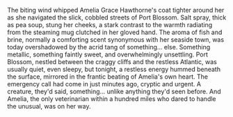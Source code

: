 The biting wind whipped Amelia Grace Hawthorne's coat tighter around her as she navigated the slick, cobbled streets of Port Blossom.  Salt spray, thick as pea soup, stung her cheeks, a stark contrast to the warmth radiating from the steaming mug clutched in her gloved hand.  The aroma of fish and brine, normally a comforting scent synonymous with her seaside town, was today overshadowed by the acrid tang of something… else. Something metallic, something faintly sweet, and overwhelmingly unsettling.  Port Blossom, nestled between the craggy cliffs and the restless Atlantic, was usually quiet, even sleepy, but tonight, a restless energy hummed beneath the surface, mirrored in the frantic beating of Amelia's own heart.  The emergency call had come in just minutes ago, cryptic and urgent.  A creature, they'd said, something… unlike anything they'd seen before.  And Amelia, the only veterinarian within a hundred miles who dared to handle the unusual, was on her way.
